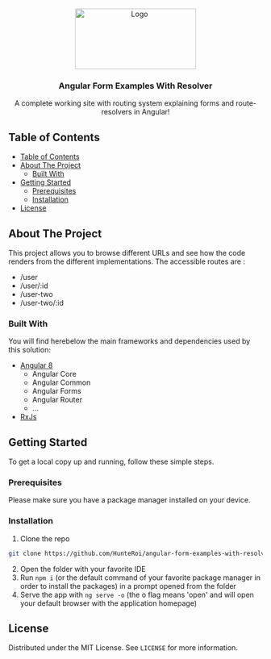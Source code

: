 <!-- PROJECT LOGO -->
<br />
<p align="center">
  <a href="https://github.com/hunteroi/angular-form-examples-with-resolver">
    <img src="https://www.supinfo.com/articles/resources/226924/7051/0.png" alt="Logo" width="240" height="120">
  </a>
  
  <h3 align="center">Angular Form Examples With Resolver</h3>

  <p align="center">
    A complete working site with routing system explaining forms and route-resolvers in Angular!
  </p>
</p>

<!-- TABLE OF CONTENTS -->
## Table of Contents

- [Table of Contents](#table-of-contents)
- [About The Project](#about-the-project)
  - [Built With](#built-with)
- [Getting Started](#getting-started)
  - [Prerequisites](#prerequisites)
  - [Installation](#installation)
- [License](#license)


<!-- ABOUT THE PROJECT -->
## About The Project

This project allows you to browse different URLs and see how the code renders from the different implementations.
The accessible routes are :
- /user
- /user/:id
- /user-two
- /user-two/:id


### Built With
You will find herebelow the main frameworks and dependencies used by this solution:
* [Angular 8](https://angular.io)
  * Angular Core
  * Angular Common
  * Angular Forms
  * Angular Router
  * ...
* [RxJs](https://rxjs-dev.firebaseapp.com/)



<!-- GETTING STARTED -->
## Getting Started

To get a local copy up and running, follow these simple steps.

### Prerequisites

Please make sure you have a package manager installed on your device.

### Installation
 
1. Clone the repo
```sh
git clone https://github.com/HunteRoi/angular-form-examples-with-resolver.git
```
2. Open the folder with your favorite IDE
3. Run `npm i` (or the default command of your favorite package manager in order to install the packages) in a prompt opened from the folder
4. Serve the app with `ng serve -o` (the o flag means 'open' and will open your default browser with the application homepage)



<!-- LICENSE -->
## License

Distributed under the MIT License. See `LICENSE` for more information.
